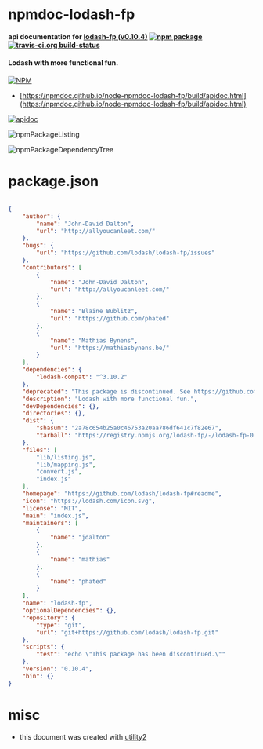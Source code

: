 # npmdoc-lodash-fp

#### api documentation for  [lodash-fp (v0.10.4)](https://github.com/lodash/lodash-fp#readme)  [![npm package](https://img.shields.io/npm/v/npmdoc-lodash-fp.svg?style=flat-square)](https://www.npmjs.org/package/npmdoc-lodash-fp) [![travis-ci.org build-status](https://api.travis-ci.org/npmdoc/node-npmdoc-lodash-fp.svg)](https://travis-ci.org/npmdoc/node-npmdoc-lodash-fp)

#### Lodash with more functional fun.

[![NPM](https://nodei.co/npm/lodash-fp.png?downloads=true&downloadRank=true&stars=true)](https://www.npmjs.com/package/lodash-fp)

- [https://npmdoc.github.io/node-npmdoc-lodash-fp/build/apidoc.html](https://npmdoc.github.io/node-npmdoc-lodash-fp/build/apidoc.html)

[![apidoc](https://npmdoc.github.io/node-npmdoc-lodash-fp/build/screenCapture.buildCi.browser.%252Ftmp%252Fbuild%252Fapidoc.html.png)](https://npmdoc.github.io/node-npmdoc-lodash-fp/build/apidoc.html)

![npmPackageListing](https://npmdoc.github.io/node-npmdoc-lodash-fp/build/screenCapture.npmPackageListing.svg)

![npmPackageDependencyTree](https://npmdoc.github.io/node-npmdoc-lodash-fp/build/screenCapture.npmPackageDependencyTree.svg)



# package.json

```json

{
    "author": {
        "name": "John-David Dalton",
        "url": "http://allyoucanleet.com/"
    },
    "bugs": {
        "url": "https://github.com/lodash/lodash-fp/issues"
    },
    "contributors": [
        {
            "name": "John-David Dalton",
            "url": "http://allyoucanleet.com/"
        },
        {
            "name": "Blaine Bublitz",
            "url": "https://github.com/phated"
        },
        {
            "name": "Mathias Bynens",
            "url": "https://mathiasbynens.be/"
        }
    ],
    "dependencies": {
        "lodash-compat": "^3.10.2"
    },
    "deprecated": "This package is discontinued. See https://github.com/lodash/lodash/wiki/FP-Guide.",
    "description": "Lodash with more functional fun.",
    "devDependencies": {},
    "directories": {},
    "dist": {
        "shasum": "2a78c654b25a0c46753a20aa786df641c7f82e67",
        "tarball": "https://registry.npmjs.org/lodash-fp/-/lodash-fp-0.10.4.tgz"
    },
    "files": [
        "lib/listing.js",
        "lib/mapping.js",
        "convert.js",
        "index.js"
    ],
    "homepage": "https://github.com/lodash/lodash-fp#readme",
    "icon": "https://lodash.com/icon.svg",
    "license": "MIT",
    "main": "index.js",
    "maintainers": [
        {
            "name": "jdalton"
        },
        {
            "name": "mathias"
        },
        {
            "name": "phated"
        }
    ],
    "name": "lodash-fp",
    "optionalDependencies": {},
    "repository": {
        "type": "git",
        "url": "git+https://github.com/lodash/lodash-fp.git"
    },
    "scripts": {
        "test": "echo \"This package has been discontinued.\""
    },
    "version": "0.10.4",
    "bin": {}
}
```



# misc
- this document was created with [utility2](https://github.com/kaizhu256/node-utility2)
